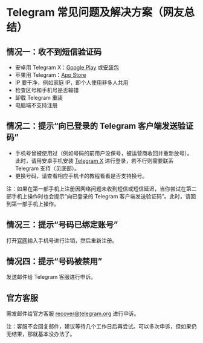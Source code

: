 # Telegram 常见问题及解决方案（网友总结）

## 情况一：收不到短信验证码

- 安卓用 Telegram X：[Google Play](https://play.google.com/store/apps/details?id=org.thunderdog.challegram) 或[安装包](https://apkpure.com/cn/telegram-x/org.thunderdog.challegram)
- 苹果用 Telegram：[App Store](https://apps.apple.com/us/app/telegram-messenger/id686449807)
- IP 要干净，例如家庭 IP，即个人使用非多人共用
- 检查区号和手机号是否输错
- 卸载 Telegram 重装
- 电脑端不支持注册



## 情况二：提示“向已登录的 Telegram 客户端发送验证码”

- 手机号曾被使用过（例如号码的前用户没保号，被运营商收回并重新放号）。此时，请用安卓手机安装 [Telegram X](https://play.google.com/store/apps/details?id=org.thunderdog.challegram) 进行登录，若不行则需要联系 Telegram 支持（见底部）。
- 更换号码，请查看相应手机卡的教程看看是否支持换号。

注：如果在第一部手机上注册因网络问题未收到短信或短信延迟，当你尝试在第二部手机上操作时也会提示“向已登录的 Telegram 客户端发送验证码”。此时，请回到第一部手机上操作。

## 情况三：提示“号码已绑定账号”

打开[官网](https://my.telegram.org/auth?to=delete)输入手机号进行注销，然后重新注册。



## 情况四：提示“号码被禁用”

发送邮件给 Telegram 客服进行申诉。



## 官方客服

需发邮件给官方客服 recover@telegram.org 进行申诉。

注：客服不会回复邮件，建议等待几个工作日后再尝试。可以多次申诉，但如果仍无结果，那就基本没办法了。
